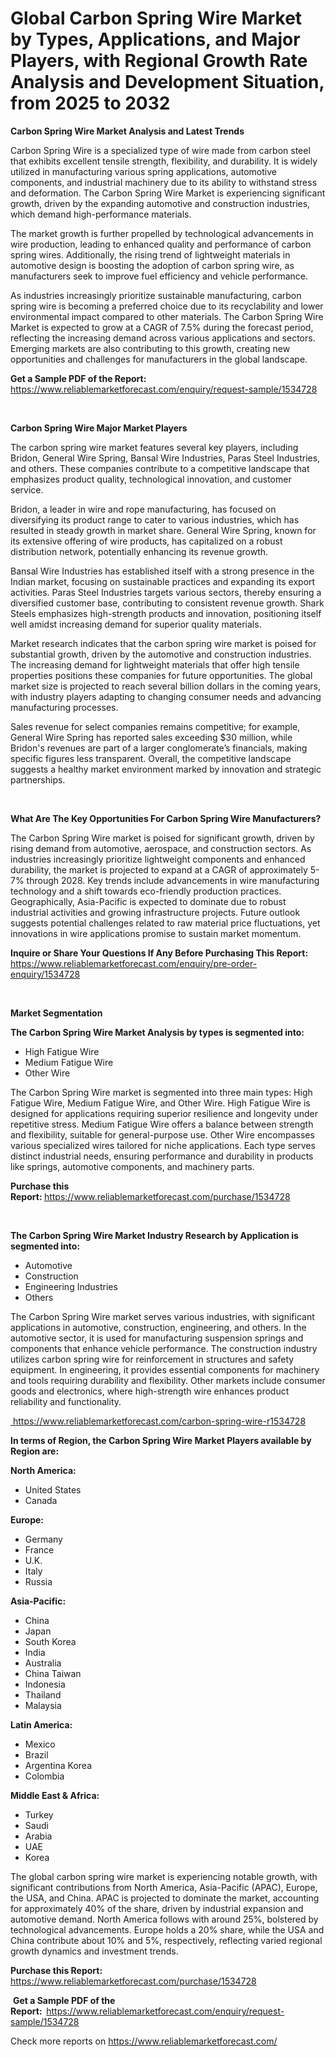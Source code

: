 <p><h1>Global Carbon Spring Wire Market by Types, Applications, and Major Players, with Regional Growth Rate Analysis and Development Situation, from 2025 to 2032</h1></p><p><strong>Carbon Spring Wire Market Analysis and Latest Trends</strong></p>
<p><p>Carbon Spring Wire is a specialized type of wire made from carbon steel that exhibits excellent tensile strength, flexibility, and durability. It is widely utilized in manufacturing various spring applications, automotive components, and industrial machinery due to its ability to withstand stress and deformation. The Carbon Spring Wire Market is experiencing significant growth, driven by the expanding automotive and construction industries, which demand high-performance materials.</p><p>The market growth is further propelled by technological advancements in wire production, leading to enhanced quality and performance of carbon spring wires. Additionally, the rising trend of lightweight materials in automotive design is boosting the adoption of carbon spring wire, as manufacturers seek to improve fuel efficiency and vehicle performance.</p><p>As industries increasingly prioritize sustainable manufacturing, carbon spring wire is becoming a preferred choice due to its recyclability and lower environmental impact compared to other materials. The Carbon Spring Wire Market is expected to grow at a CAGR of 7.5% during the forecast period, reflecting the increasing demand across various applications and sectors. Emerging markets are also contributing to this growth, creating new opportunities and challenges for manufacturers in the global landscape.</p></p>
<p><strong>Get a Sample PDF of the Report:&nbsp;</strong> <a href="https://www.reliablemarketforecast.com/enquiry/request-sample/1534728?utm_campaign=2190&utm_medium=2&utm_source=Github&utm_content=ia&utm_term=02022025&utm_id=carbon-spring-wire">https://www.reliablemarketforecast.com/enquiry/request-sample/1534728</a></p>
<p>&nbsp;</p>
<p><strong>Carbon Spring Wire Major Market Players</strong></p>
<p><p>The carbon spring wire market features several key players, including Bridon, General Wire Spring, Bansal Wire Industries, Paras Steel Industries, and others. These companies contribute to a competitive landscape that emphasizes product quality, technological innovation, and customer service.</p><p>Bridon, a leader in wire and rope manufacturing, has focused on diversifying its product range to cater to various industries, which has resulted in steady growth in market share. General Wire Spring, known for its extensive offering of wire products, has capitalized on a robust distribution network, potentially enhancing its revenue growth.</p><p>Bansal Wire Industries has established itself with a strong presence in the Indian market, focusing on sustainable practices and expanding its export activities. Paras Steel Industries targets various sectors, thereby ensuring a diversified customer base, contributing to consistent revenue growth. Shark Steels emphasizes high-strength products and innovation, positioning itself well amidst increasing demand for superior quality materials.</p><p>Market research indicates that the carbon spring wire market is poised for substantial growth, driven by the automotive and construction industries. The increasing demand for lightweight materials that offer high tensile properties positions these companies for future opportunities. The global market size is projected to reach several billion dollars in the coming years, with industry players adapting to changing consumer needs and advancing manufacturing processes.</p><p>Sales revenue for select companies remains competitive; for example, General Wire Spring has reported sales exceeding $30 million, while Bridon's revenues are part of a larger conglomerate’s financials, making specific figures less transparent. Overall, the competitive landscape suggests a healthy market environment marked by innovation and strategic partnerships.</p></p>
<p>&nbsp;</p>
<p><strong>What Are The Key Opportunities For Carbon Spring Wire Manufacturers?</strong></p>
<p><p>The Carbon Spring Wire market is poised for significant growth, driven by rising demand from automotive, aerospace, and construction sectors. As industries increasingly prioritize lightweight components and enhanced durability, the market is projected to expand at a CAGR of approximately 5-7% through 2028. Key trends include advancements in wire manufacturing technology and a shift towards eco-friendly production practices. Geographically, Asia-Pacific is expected to dominate due to robust industrial activities and growing infrastructure projects. Future outlook suggests potential challenges related to raw material price fluctuations, yet innovations in wire applications promise to sustain market momentum.</p></p>
<p><strong>Inquire or Share Your Questions If Any Before Purchasing This Report:</strong> <a href="https://www.reliablemarketforecast.com/enquiry/pre-order-enquiry/1534728?utm_campaign=2190&utm_medium=2&utm_source=Github&utm_content=ia&utm_term=02022025&utm_id=carbon-spring-wire">https://www.reliablemarketforecast.com/enquiry/pre-order-enquiry/1534728</a></p>
<p>&nbsp;</p>
<p><strong>Market Segmentation</strong></p>
<p><strong>The Carbon Spring Wire Market Analysis by types is segmented into:</strong></p>
<p><ul><li>High Fatigue Wire</li><li>Medium Fatigue Wire</li><li>Other Wire</li></ul></p>
<p><p>The Carbon Spring Wire market is segmented into three main types: High Fatigue Wire, Medium Fatigue Wire, and Other Wire. High Fatigue Wire is designed for applications requiring superior resilience and longevity under repetitive stress. Medium Fatigue Wire offers a balance between strength and flexibility, suitable for general-purpose use. Other Wire encompasses various specialized wires tailored for niche applications. Each type serves distinct industrial needs, ensuring performance and durability in products like springs, automotive components, and machinery parts.</p></p>
<p><strong>Purchase this Report:&nbsp;</strong><a href="https://www.reliablemarketforecast.com/purchase/1534728?utm_campaign=2190&utm_medium=2&utm_source=Github&utm_content=ia&utm_term=02022025&utm_id=carbon-spring-wire">https://www.reliablemarketforecast.com/purchase/1534728</a></p>
<p>&nbsp;</p>
<p><strong>The Carbon Spring Wire Market Industry Research by Application is segmented into:</strong></p>
<p><ul><li>Automotive</li><li>Construction</li><li>Engineering Industries</li><li>Others</li></ul></p>
<p><p>The Carbon Spring Wire market serves various industries, with significant applications in automotive, construction, engineering, and others. In the automotive sector, it is used for manufacturing suspension springs and components that enhance vehicle performance. The construction industry utilizes carbon spring wire for reinforcement in structures and safety equipment. In engineering, it provides essential components for machinery and tools requiring durability and flexibility. Other markets include consumer goods and electronics, where high-strength wire enhances product reliability and functionality.</p></p>
<p><a href="https://www.reliablemarketforecast.com/carbon-spring-wire-r1534728?utm_campaign=2190&utm_medium=2&utm_source=Github&utm_content=ia&utm_term=02022025&utm_id=carbon-spring-wire">&nbsp;https://www.reliablemarketforecast.com/carbon-spring-wire-r1534728</a></p>
<p><strong>In terms of Region, the Carbon Spring Wire Market Players available by Region are:</strong></p>
<p>
    <p> <strong> North America: </strong>
        <ul>
            <li>United States</li>
            <li>Canada</li>
        </ul>
        </p> 
    <p> <strong> Europe: </strong>
        <ul>
            <li>Germany</li>
            <li>France</li>
            <li>U.K.</li>
            <li>Italy</li>
            <li>Russia</li>
        </ul>
        </p> 
    <p> <strong> Asia-Pacific: </strong>
        <ul>
            <li>China</li>
            <li>Japan</li>
            <li>South Korea</li>
            <li>India</li>
            <li>Australia</li>
            <li>China Taiwan</li>
            <li>Indonesia</li>
            <li>Thailand</li>
            <li>Malaysia</li>
        </ul>
        </p> 
    <p> <strong> Latin America: </strong>
        <ul>
            <li>Mexico</li>
            <li>Brazil</li>
            <li>Argentina Korea</li>
            <li>Colombia</li>
        </ul>
        </p> 
    <p> <strong> Middle East & Africa: </strong>
        <ul>
            <li>Turkey</li>
            <li>Saudi</li>
            <li>Arabia</li>
            <li>UAE</li>
            <li>Korea</li>
        </ul>
    </p>
    </p>
<p><p>The global carbon spring wire market is experiencing notable growth, with significant contributions from North America, Asia-Pacific (APAC), Europe, the USA, and China. APAC is projected to dominate the market, accounting for approximately 40% of the share, driven by industrial expansion and automotive demand. North America follows with around 25%, bolstered by technological advancements. Europe holds a 20% share, while the USA and China contribute about 10% and 5%, respectively, reflecting varied regional growth dynamics and investment trends.</p></p>
<p><strong>Purchase this Report: </strong><a href="https://www.reliablemarketforecast.com/purchase/1534728?utm_campaign=2190&utm_medium=2&utm_source=Github&utm_content=ia&utm_term=02022025&utm_id=carbon-spring-wire">https://www.reliablemarketforecast.com/purchase/1534728</a></p>
<p>&nbsp;<strong>Get a Sample PDF of the Report:&nbsp;&nbsp;</strong><a href="https://www.reliablemarketforecast.com/enquiry/request-sample/1534728?utm_campaign=2190&utm_medium=2&utm_source=Github&utm_content=ia&utm_term=02022025&utm_id=carbon-spring-wire">https://www.reliablemarketforecast.com/enquiry/request-sample/1534728</a></p>
<p><strong></strong></p>
<p>Check more reports on <a href="https://www.reliablemarketforecast.com/?utm_campaign=2190&utm_medium=2&utm_source=Github&utm_content=ia&utm_term=02022025&utm_id=carbon-spring-wire">https://www.reliablemarketforecast.com/</a></p>